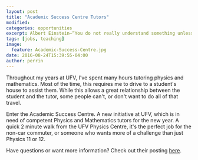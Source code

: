 ```yaml
---
layout: post
title: "Academic Success Centre Tutors"
modified:
categories: opportunities
excerpt: Albert Einstein—“You do not really understand something unless you can explain it to your grandmother.”
tags: [jobs, teaching]
image: 
  feature: Academic-Success-Centre.jpg
date: 2016-08-24T15:39:55-04:00
author: perrin
---
```


Throughout my years at UFV, I've spent many hours tutoring physics and mathematics. Most of the time, this requires me to drive to a student's house to assist them. While this allows a great relationship between the student and the tutor, some people can't, or don't want to do all of that travel.

Enter the Academic Success Centre. A new initiative at UFV, which is in need of competent Physics and Mathematics tutors for the new year. A quick 2 minute walk from the UFV Physics Centre, it's the perfect job for the non-car commuter, or someone who wants more of a challenge than just Physics 11 or 12.
 
 Have questions or want more information? Check out their posting <a href="http://www.ufv.ca/asc/now-hiring/">here</a>.